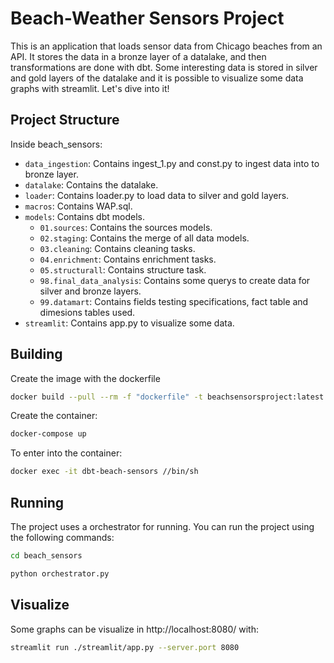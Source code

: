 # Beach-Weather Sensors Project

This is an application that loads sensor data from Chicago beaches from an API. It stores the data in a bronze layer of a datalake, and then transformations are done with dbt. Some interesting data is stored in silver and gold layers of the datalake and it is possible to visualize some data graphs with streamlit.
Let's dive into it!


## Project Structure

Inside beach_sensors:

- `data_ingestion`: Contains ingest_1.py and const.py to ingest data into to bronze layer.
- `datalake`: Contains the datalake.
- `loader`: Contains loader.py to load data to silver and gold layers.
- `macros`: Contains WAP.sql.
- `models`: Contains dbt models.
  - `01.sources`: Contains the sources models.
  - `02.staging`: Contains the merge of all data models.
  - `03.cleaning`: Contains cleaning tasks.
  - `04.enrichment`: Contains enrichment tasks.
  - `05.structurall`: Contains structure task.
  - `98.final_data_analysis`: Contains some querys to create data for silver and bronze layers.
  - `99.datamart`: Contains fields testing specifications, fact table and dimesions tables used.
- `streamlit`: Contains app.py to visualize some data.
  
## Building

Create the image with the dockerfile

```bash
docker build --pull --rm -f "dockerfile" -t beachsensorsproject:latest "." 
```

Create the container:

```bash
docker-compose up
```

To enter into the container:

```bash
docker exec -it dbt-beach-sensors //bin/sh
```

## Running

The project uses a orchestrator for running. You can run the project using the following commands:


```sh
cd beach_sensors
```


```sh
python orchestrator.py
```



## Visualize

Some graphs can be visualize in http://localhost:8080/ with:

```sh
streamlit run ./streamlit/app.py --server.port 8080
```
